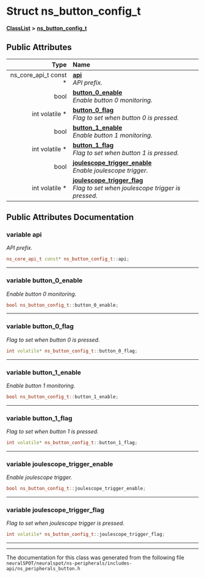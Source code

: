 

# Struct ns\_button\_config\_t



[**ClassList**](annotated.md) **>** [**ns\_button\_config\_t**](structns__button__config__t.md)


























## Public Attributes

| Type | Name |
| ---: | :--- |
|  ns\_core\_api\_t const  \* | [**api**](#variable-api)  <br>_API prefix._  |
|  bool | [**button\_0\_enable**](#variable-button_0_enable)  <br>_Enable button 0 monitoring._  |
|  int volatile \* | [**button\_0\_flag**](#variable-button_0_flag)  <br>_Flag to set when button 0 is pressed._  |
|  bool | [**button\_1\_enable**](#variable-button_1_enable)  <br>_Enable button 1 monitoring._  |
|  int volatile \* | [**button\_1\_flag**](#variable-button_1_flag)  <br>_Flag to set when button 1 is pressed._  |
|  bool | [**joulescope\_trigger\_enable**](#variable-joulescope_trigger_enable)  <br>_Enable joulescope trigger._  |
|  int volatile \* | [**joulescope\_trigger\_flag**](#variable-joulescope_trigger_flag)  <br>_Flag to set when joulescope trigger is pressed._  |












































## Public Attributes Documentation




### variable api 

_API prefix._ 
```C++
ns_core_api_t const* ns_button_config_t::api;
```




<hr>



### variable button\_0\_enable 

_Enable button 0 monitoring._ 
```C++
bool ns_button_config_t::button_0_enable;
```




<hr>



### variable button\_0\_flag 

_Flag to set when button 0 is pressed._ 
```C++
int volatile* ns_button_config_t::button_0_flag;
```




<hr>



### variable button\_1\_enable 

_Enable button 1 monitoring._ 
```C++
bool ns_button_config_t::button_1_enable;
```




<hr>



### variable button\_1\_flag 

_Flag to set when button 1 is pressed._ 
```C++
int volatile* ns_button_config_t::button_1_flag;
```




<hr>



### variable joulescope\_trigger\_enable 

_Enable joulescope trigger._ 
```C++
bool ns_button_config_t::joulescope_trigger_enable;
```




<hr>



### variable joulescope\_trigger\_flag 

_Flag to set when joulescope trigger is pressed._ 
```C++
int volatile* ns_button_config_t::joulescope_trigger_flag;
```




<hr>

------------------------------
The documentation for this class was generated from the following file `neuralSPOT/neuralspot/ns-peripherals/includes-api/ns_peripherals_button.h`

